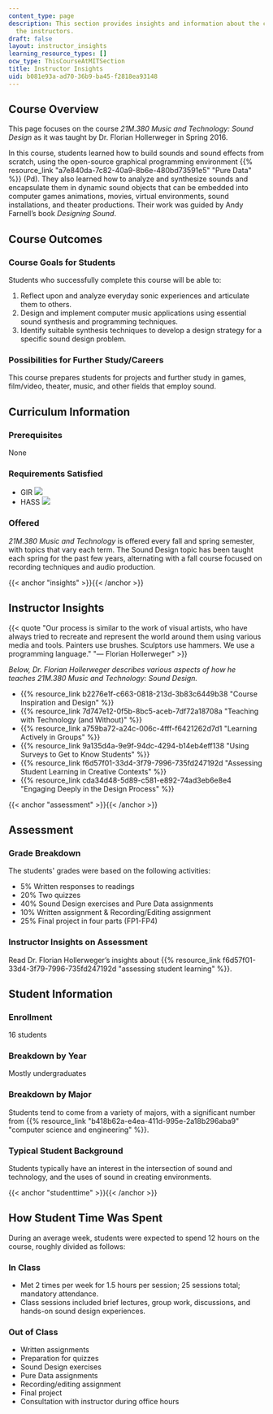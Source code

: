 ```yaml
---
content_type: page
description: This section provides insights and information about the course from
  the instructors.
draft: false
layout: instructor_insights
learning_resource_types: []
ocw_type: ThisCourseAtMITSection
title: Instructor Insights
uid: b081e93a-ad70-36b9-ba45-f2818ea93148
---
```

## Course Overview

This page focuses on the course _21M.380 Music and Technology: Sound Design_ as it was taught by Dr. Florian Hollerweger in Spring 2016.

In this course, students learned how to build sounds and sound effects from scratch, using the open-source graphical programming environment {{% resource_link "a7e840da-7c82-40a9-8b6e-480bd73591e5" "Pure Data" %}} (Pd). They also learned how to analyze and synthesize sounds and encapsulate them in dynamic sound objects that can be embedded into computer games animations, movies, virtual environments, sound installations, and theater productions. Their work was guided by Andy Farnell’s book _Designing Sound_.

## Course Outcomes

### Course Goals for Students

Students who successfully complete this course will be able to:

1. Reflect upon and analyze everyday sonic experiences and articulate them to others.
2. Design and implement computer music applications using essential sound synthesis and programming techniques.
3. Identify suitable synthesis techniques to develop a design strategy for a specific sound design problem.

### Possibilities for Further Study/Careers

This course prepares students for projects and further study in games, film/video, theater, music, and other fields that employ sound.

## Curriculum Information

### Prerequisites

None

### Requirements Satisfied

- GIR ![](/images/educator/icon-question-gir.png)
- HASS ![](/images/educator/icon-question-hass.png)

### Offered

_21M.380 Music and Technology_ is offered every fall and spring semester, with topics that vary each term. The Sound Design topic has been taught each spring for the past few years, alternating with a fall course focused on recording techniques and audio production.

{{< anchor "insights" >}}{{< /anchor >}}

## Instructor Insights

{{< quote "Our process is similar to the work of visual artists, who have always tried to recreate and represent the world around them using various media and tools. Painters use brushes. Sculptors use hammers. We use a programming language." "— Florian Hollerweger" >}}

_Below, Dr. Florian Hollerweger describes various aspects of how he teaches 21M.380 Music and Technology: Sound Design._

- {{% resource_link b2276e1f-c663-0818-213d-3b83c6449b38 "Course Inspiration and Design" %}}
- {{% resource_link 7d747e12-0f5b-8bc5-aceb-7df72a18708a "Teaching with Technology (and Without)" %}}
- {{% resource_link a759ba72-a24c-006c-4fff-f6421262d7d1 "Learning Actively in Groups" %}}
- {{% resource_link 9a135d4a-9e9f-94dc-4294-b14eb4eff138 "Using Surveys to Get to Know Students" %}}
- {{% resource_link f6d57f01-33d4-3f79-7996-735fd247192d "Assessing Student Learning in Creative Contexts" %}}
- {{% resource_link cda34d48-5d89-c581-e892-74ad3eb6e8e4 "Engaging Deeply in the Design Process" %}}

{{< anchor "assessment" >}}{{< /anchor >}}

## Assessment

### Grade Breakdown

The students' grades were based on the following activities:

- 5% Written responses to readings
- 20% Two quizzes
- 40% Sound Design exercises and Pure Data assignments
- 10% Written assignment & Recording/Editing assignment
- 25% Final project in four parts (FP1-FP4)

### Instructor Insights on Assessment

Read Dr. Florian Hollerweger’s insights about {{% resource_link f6d57f01-33d4-3f79-7996-735fd247192d "assessing student learning" %}}.

## Student Information

### Enrollment

16 students

### Breakdown by Year

Mostly undergraduates

### Breakdown by Major

Students tend to come from a variety of majors, with a significant number from {{% resource_link "b418b62a-e4ea-411d-995e-2a18b296aba9" "computer science and engineering" %}}.

### Typical Student Background

Students typically have an interest in the intersection of sound and technology, and the uses of sound in creating environments.

{{< anchor "studenttime" >}}{{< /anchor >}}

## How Student Time Was Spent

During an average week, students were expected to spend 12 hours on the course, roughly divided as follows:

### In Class

- Met 2 times per week for 1.5 hours per session; 25 sessions total; mandatory attendance.
- Class sessions included brief lectures, group work, discussions, and hands-on sound design experiences.

### Out of Class

- Written assignments
- Preparation for quizzes
- Sound Design exercises
- Pure Data assignments
- Recording/editing assignment
- Final project
- Consultation with instructor during office hours